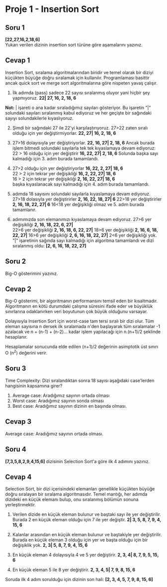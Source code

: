 # Proje 1 - Insertion Sort
## Soru 1
**[22,27,16,2,18,6]**  
Yukarı verilen dizinin insertion sort türüne göre aşamalarını yazınız.
## Cevap 1
Insertion Sort, sıralama algoritmalarından biridir ve temel olarak bir diziyi küçükten büyüğe doğru sıralamak için kullanılır. Programlaması basittir ancak quick sort ve merge sort algoritmalarına göre nispeten yavaş çalışır. 

 1. İlk adımda (pass) sadece 22 sayısı sıralanmış oluyor yani hiçbir şey yapmıyoruz.
**22|   27, 16, 2, 18, 6**  

**Not:** | işareti o ana kadar sıraladığımız sayıları gösteriyor. Bu işaretin "|" solundaki sayıları sıralanmış kabul ediyoruz ve her geçişte bir sağındaki sayıyı solundakilerle kıyaslıyoruz.

 2. Şimdi bir sağındaki 27 ile 22'yi karşılaştırıyoruz. 27>22 zaten sıralı olduğu için yer değiştirmiyorlar. 
 **22, 27| 16, 2, 18, 6**  
 
 3. 27>16 dolayısıyla yer değiştiriyorlar.
  **22, 16, 27|  2, 18, 6** 
  Ancak burada işlem bitmedi solundaki sayılarla tek tek kıyaslamaya devam ediyoruz:
  22 > 16 olduğu için yer değiştirir
  **16, 22, 27|  2, 18, 6** 
  Solunda başka sayı kalmadığı için 3. adım burada tamamlandı.

 4. 27>2 olduğu için yer değiştiriyorlar
 **16, 22, 2, 27|   18, 6**  
 22 > 2 için tekrar yer değişikliği
 **16, 2, 22, 27|   18, 6**  
16 > 2 için tekrar yer değişikliği 
 **2, 16, 22, 27|   18, 6**  
başka kıyaslanacak sayı kalmadığı için 4. adım burada tamamlandı.
 5. adımda 18 sayısını solundaki sayılarla kıyaslamaya devam ediyoruz.
 27>18 dolasıyla yer değiştirirler 
 **2, 16, 22, 18, 27|    6** 
22>18 yer değiştirirler 
**2, 16, 18, 22, 27|    6** 
16<18 yer değişikliği olmaz ve 5. adım burada tamamlanır.
 6. adımımızda son elemanımızı kıyaslamaya devam ediyoruz.
 27>6 yer değişikliği
 **2, 16, 18, 22, 6, 27|**  
 22>6 yer değişikliği
 **2, 16, 18, 6, 22, 27|**
18>6 yer değişikliği
**2, 16, 6, 18, 22, 27|**
16>6 yer değişikliği
**2, 6, 16, 18, 22, 27|**
2<6 yer değişikliği yok. "|" işaretinin sağında sayı kalmadığı için algoritma tamamlandı ve dizi sıralanmış oldu:
**[2, 6, 16, 18, 22, 27]**
## Soru 2 
Big-O gösterimini yazınız.

## Cevap 2 
Big-O gösterimi, bir algoritmanın performansını temsil eden bir kısaltmadır. Algoritmanın en kötü durumdaki çalışma süresini ifade eder ve büyüklük sınırlarına odaklanırken veri boyutunun çok büyük olduğunu varsayar.

Dolayısıyla Insertion Sort için worst-case tam tersi sıralı bir dizi olur. Tüm eleman sayısına n dersek ilk sıralamada n'den başlayarak tüm sıralamalar -1 azalacak ve n + (n-1) + (n-2)... kadar işlem yapılacağı için  n.(n+1)/2 şeklinde hesaplanır.

Hesaplamalar sonucunda elde edilen (n+1)/2 değerinin asimptotik üst sınırı O (n<sup>2</sup>) değerini verir.



## Soru 3 
Time Complexity: Dizi sıralandıktan sonra 18 sayısı aşağıdaki case'lerden hangisinin kapsamına girer? 

1.  Average case: Aradığımız sayının ortada olması
2.  Worst case: Aradığımız sayının sonda olması
3.  Best case: Aradığımız sayının dizinin en başında olması.
## Cevap 3
 Average case: Aradığımız sayının ortada olması.


## Soru 4 
**[7,3,5,8,2,9,4,15,6]** dizisinin Selection Sort'a göre ilk 4 adımını yazınız.

## Cevap 4 
Selection Sort, bir dizi içerisindeki elemanları genellikle küçükten büyüğe doğru sıralayan bir sıralama algoritmasıdır. Temel mantığı, her adımda dizideki en küçük elemanı bulup, onu sıralanmış bölümün sonuna yerleştirmektir.

 1. Verilen dizide en küçük eleman bulunur ve baştaki sayı ile yer değiştirilir. Burada 2 en küçük eleman olduğu için 7 ile yer değiştir.
  **2|  3, 5, 8, 7, 9, 4, 15, 6**

 2. Kalanlar arasından en küçük eleman bulunur ve baştakiyle yer değiştirilir. Burada en küçük eleman 3 olduğu için yer ve başta olduğu için bir değişiklik yok.
 **2, 3| 5, 8, 7, 9, 4, 15, 6**
 
 3. En küçük eleman 4 dolayısıyla 4 ve 5 yer değiştirir.
  **2, 3, 4|  8, 7, 9, 5, 15, 6**
  
 4. En küçük eleman 5 ile 8 yer değiştirir.
  **2, 3, 4, 5| 7, 9, 8, 15, 6**

Soruda ilk 4 adım sorulduğu için dizinin son hali:
 **[2, 3, 4, 5, 7, 9, 8, 15, 6]**
